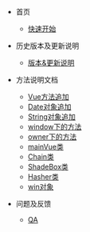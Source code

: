 * 首页
    * [快速开始](README)

* 历史版本及更新说明
    * [版本&更新说明](docs/Update-instructions)

* 方法说明文档
    * [Vue方法追加](class/vue-prototype)
    * [Date对象追加](class/Date-prototype)
    * [String对象追加](class/String-prototype)
    * [window下的方法](class/window-fun)
    * [owner下的方法](class/owner-fun)
    * [mainVue类](class/mainVue)
    * [Chain类](class/Chain)
    * [ShadeBox类](class/ShadeBox)
    * [Hasher类](class/Hasher)
    * [win对象](class/win)

* 问题及反馈
    * [QA](docs/QA)
